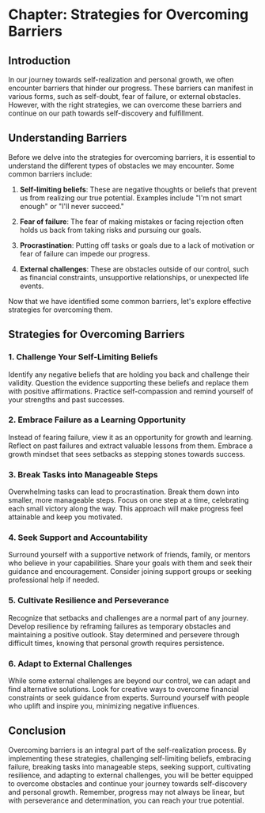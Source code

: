 Chapter: Strategies for Overcoming Barriers
===========================================

Introduction
------------

In our journey towards self-realization and personal growth, we often encounter barriers that hinder our progress. These barriers can manifest in various forms, such as self-doubt, fear of failure, or external obstacles. However, with the right strategies, we can overcome these barriers and continue on our path towards self-discovery and fulfillment.

Understanding Barriers
----------------------

Before we delve into the strategies for overcoming barriers, it is essential to understand the different types of obstacles we may encounter. Some common barriers include:

1. **Self-limiting beliefs**: These are negative thoughts or beliefs that prevent us from realizing our true potential. Examples include "I'm not smart enough" or "I'll never succeed."

2. **Fear of failure**: The fear of making mistakes or facing rejection often holds us back from taking risks and pursuing our goals.

3. **Procrastination**: Putting off tasks or goals due to a lack of motivation or fear of failure can impede our progress.

4. **External challenges**: These are obstacles outside of our control, such as financial constraints, unsupportive relationships, or unexpected life events.

Now that we have identified some common barriers, let's explore effective strategies for overcoming them.

Strategies for Overcoming Barriers
----------------------------------

### 1. Challenge Your Self-Limiting Beliefs

Identify any negative beliefs that are holding you back and challenge their validity. Question the evidence supporting these beliefs and replace them with positive affirmations. Practice self-compassion and remind yourself of your strengths and past successes.

### 2. Embrace Failure as a Learning Opportunity

Instead of fearing failure, view it as an opportunity for growth and learning. Reflect on past failures and extract valuable lessons from them. Embrace a growth mindset that sees setbacks as stepping stones towards success.

### 3. Break Tasks into Manageable Steps

Overwhelming tasks can lead to procrastination. Break them down into smaller, more manageable steps. Focus on one step at a time, celebrating each small victory along the way. This approach will make progress feel attainable and keep you motivated.

### 4. Seek Support and Accountability

Surround yourself with a supportive network of friends, family, or mentors who believe in your capabilities. Share your goals with them and seek their guidance and encouragement. Consider joining support groups or seeking professional help if needed.

### 5. Cultivate Resilience and Perseverance

Recognize that setbacks and challenges are a normal part of any journey. Develop resilience by reframing failures as temporary obstacles and maintaining a positive outlook. Stay determined and persevere through difficult times, knowing that personal growth requires persistence.

### 6. Adapt to External Challenges

While some external challenges are beyond our control, we can adapt and find alternative solutions. Look for creative ways to overcome financial constraints or seek guidance from experts. Surround yourself with people who uplift and inspire you, minimizing negative influences.

Conclusion
----------

Overcoming barriers is an integral part of the self-realization process. By implementing these strategies, challenging self-limiting beliefs, embracing failure, breaking tasks into manageable steps, seeking support, cultivating resilience, and adapting to external challenges, you will be better equipped to overcome obstacles and continue your journey towards self-discovery and personal growth. Remember, progress may not always be linear, but with perseverance and determination, you can reach your true potential.
